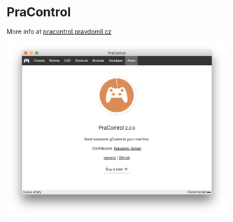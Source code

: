 PraControl
==========

More info at [pracontrol.pravdomil.cz](http://pracontrol.pravdomil.cz)

[![PraControl](resources/screenshot.png)](http://pracontrol.pravdomil.cz)
